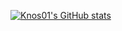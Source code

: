 [![Knos01's GitHub stats](https://github-readme-stats.vercel.app/api?username=Knos01&count_private=true&show_icons=true)](https://github.com/Knos01/github-readme-stats)
